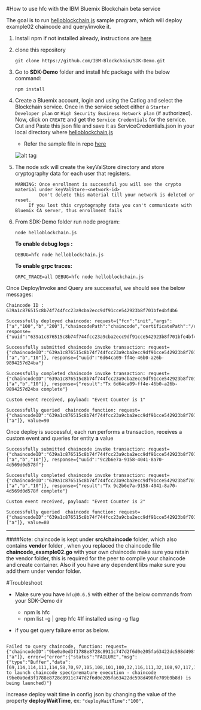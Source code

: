 #How to use hfc with the IBM Bluemix Blockchain beta service

The goal is to run [helloblockchain.js](https://github.com/ratnakar-asara/Node-Sample/blob/master/helloblockchain.js) sample program, which will deploy example02 chaincode and query/invoke it.

1. Install npm if not installed already, instructions are [here](http://blog.npmjs.org/post/85484771375/how-to-install-npm)

1. clone this repository
   ```
   git clone https://github.com/IBM-Blockchain/SDK-Demo.git
   ```

1. Go to **SDK-Demo** folder and install hfc package with the below command:

	```
	npm install
	```

1. Create a Bluemix account, login and using the Catlog and select the Blockchain service.  Once in the service select either a `Starter Developer plan` or `High Security Business Network plan` (if authorized).  Now, click on `CREATE` and get the `Service Credentials` for the service.   Cut and Paste this json file and save it  as ServiceCredentials.json  in your local directory where [helloblockchain.js](https://github.com/IBM-Blockchain/SDK-Demo/blob/master/helloblockchain.js)
	- Refer the sample file in repo [here](https://github.com/IBM-Blockchain/SDK-Demo/blob/master/ServiceCredentials.json)

     ![alt tag](servicecreds.png)

1.  The node sdk will create the keyValStore directory and store cryptography data for each user that registers.
    ```
    WARNING: Once enrollment is successful you will see the crypto material under keyValStore-<network-id>
             Don't delete this material till your network is deleted or reset.
	     If you lost this cryptography data you can't communicate with Bluemix CA server, thus enrollment fails	
    ```
     
1. From SDK-Demo folder run node program:
	```
	node helloblockchain.js
	```
	**To enable debug logs :**
	```
	DEBUG=hfc node helloblockchain.js
	```

	**To enable grpc traces:**
	```
	GRPC_TRACE=all DEBUG=hfc node helloblockchain.js
	```

Once Deploy/Invoke and Query are successful, we should see the below messages:

```
Chaincode ID : 639a1c876515c8b74f744fcc23a9cba2ecc9df91cce542923b8f701bfe4bf4b6

Successfully deployed chaincode: request={"fcn":"init","args":["a","100","b","200"],"chaincodePath":"chaincode","certificatePath":"/certs/peer/cert.pem"}, response={"uuid":"639a1c876515c8b74f744fcc23a9cba2ecc9df91cce542923b8f701bfe4bf4b6","chaincodeID":"639a1c876515c8b74f744fcc23a9cba2ecc9df91cce542923b8f701bfe4bf4b6"}

Successfully submitted chaincode invoke transaction: request={"chaincodeID":"639a1c876515c8b74f744fcc23a9cba2ecc9df91cce542923b8f701bfe4bf4b6","fcn":"invoke","args":["a","b","10"]}, response={"uuid":"6d64ca09-ff4e-46b0-a26b-9894257d24ba"}

Successfully completed chaincode invoke transaction: request={"chaincodeID":"639a1c876515c8b74f744fcc23a9cba2ecc9df91cce542923b8f701bfe4bf4b6","fcn":"invoke","args":["a","b","10"]}, response={"result":"Tx 6d64ca09-ff4e-46b0-a26b-9894257d24ba complete"}

Custom event received, payload: "Event Counter is 1"

Successfully queried  chaincode function: request={"chaincodeID":"639a1c876515c8b74f744fcc23a9cba2ecc9df91cce542923b8f701bfe4bf4b6","fcn":"query","args":["a"]}, value=90
```

Once deploy is successful, each run performs a transaction, receives a custom event and queries for entity **a** value

```
Successfully submitted chaincode invoke transaction: request={"chaincodeID":"639a1c876515c8b74f744fcc23a9cba2ecc9df91cce542923b8f701bfe4bf4b6","fcn":"invoke","args":["a","b","10"]}, response={"uuid":"9c2b6e7a-9158-4041-8a70-4d569d0d578f"}

Successfully completed chaincode invoke transaction: request={"chaincodeID":"639a1c876515c8b74f744fcc23a9cba2ecc9df91cce542923b8f701bfe4bf4b6","fcn":"invoke","args":["a","b","10"]}, response={"result":"Tx 9c2b6e7a-9158-4041-8a70-4d569d0d578f complete"}

Custom event received, payload: "Event Counter is 2"

Successfully queried  chaincode function: request={"chaincodeID":"639a1c876515c8b74f744fcc23a9cba2ecc9df91cce542923b8f701bfe4bf4b6","fcn":"query","args":["a"]}, value=80
```

***

####Note:
chaincode is kept under **src/chaincode** folder, which also contains **vendor** folder , when you replaced the chaincode file **chaincode_example02.go** with your own chaincode make sure you retain the vendor folder, this is required for the peer to compile your chaincode and create container. Also if you have any dependent libs make sure you add them under vendor folder.

#Troubleshoot
- Make sure you have `hfc@0.6.5` with either of the below commands from your SDK-Demo dir
  * npm ls hfc
  * npm list -g | grep hfc  #If installed using -g flag

- if you get query failure error as below. 

```

Failed to query chaincode, function: request={"chaincodeID":"9be0a0ed3f1788e8728c8911c747d2f6d0e205fa63422dc598d498fe709b9b8d","fcn":"query","args":["a"]}, error={"error":{"status":"FAILURE","msg":{"type":"Buffer","data":[69,114,114,111,114,58,70,97,105,108,101,100,32,116,111,32,108,97,117,110,99,104,32,99,104,97,105,110,99,111,100,101,32,115,112,101,99,40,112,114,101,109,97,116,117,114,101,32,101,120,101,99,117,116,105,111,110,32,45,32,99,104,97,105,110,99,111,100,101,32,40,57,98,101,48,97,48,101,100,51,102,49,55,56,56,101,56,55,50,56,99,56,57,49,49,99,55,52,55,100,50,102,54,100,48,101,50,48,53,102,97,54,51,52,50,50,100,99,53,57,56,100,52,57,56,102,101,55,48,57,98,57,98,56,100,41,32,105,115,32,98,101,105,110,103,32,108,97,117,110,99,104,101,100,41]}},"msg":"Error:Failed to launch chaincode spec(premature execution - chaincode (9be0a0ed3f1788e8728c8911c747d2f6d0e205fa63422dc598d498fe709b9b8d) is being launched)"}

```

  increase deploy wait time in config.json by changing the value of the property **deployWaitTime**,
  ex: `"deployWaitTime":"100",`


